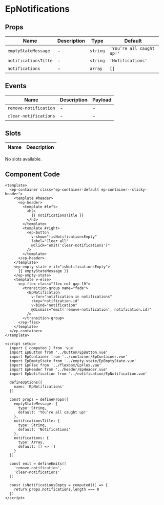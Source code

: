 # EpNotifications



## Props
| Name | Description | Type | Default |
|------|-------------|------|---------|
| `emptyStateMessage` | - | `string` | `'You’re all caught up!'` |
| `notificationsTitle` | - | `string` | `'Notifications'` |
| `notifications` | - | `array` | `[]` |

## Events
| Name    | Description                 | Payload    |
|---------|-----------------------------|------------|
| `remove-notification` | - | - |
| `clear-notifications` | - | - |

## Slots
| Name | Description |
|------|-------------|
No slots available.

## Component Code

```vue
<template>
  <ep-container class="ep-container-default ep-container--sticky-header">
    <template #header>
      <ep-header>
        <template #left>
          <h2>
            {{ notificationsTitle }}
          </h2>
        </template>
        <template #right>
          <ep-button
            v-show="!isNotificationsEmpty"
            label="Clear all"
            @click="emit('clear-notifications')"
          />
        </template>
      </ep-header>
    </template>
    <ep-empty-state v-if="isNotificationsEmpty">
      {{ emptyStateMessage }}
    </ep-empty-state>
    <template v-else>
      <ep-flex class="flex-col gap-10">
        <transition-group name="fade">
          <EpNotification
            v-for="notification in notifications"
            :key="notification.id"
            v-bind="notification"
            @dismiss="emit('remove-notification', notification.id)"
          />
        </transition-group>
      </ep-flex>
    </template>
  </ep-container>
</template>

<script setup>
  import { computed } from 'vue'
  import EpButton from '../button/EpButton.vue'
  import EpContainer from '../container/EpContainer.vue'
  import EpEmptyState from '../empty-state/EpEmptyState.vue'
  import EpFlex from '../flexbox/EpFlex.vue'
  import EpHeader from '../header/EpHeader.vue'
  import EpNotification from '../notification/EpNotification.vue'

  defineOptions({
    name: 'EpNotifications'
  })

  const props = defineProps({
    emptyStateMessage: {
      type: String,
      default: 'You’re all caught up!'
    },
    notificationsTitle: {
      type: String,
      default: 'Notifications'
    },
    notifications: {
      type: Array,
      default: () => []
    }
  })

  const emit = defineEmits([
    'remove-notification',
    'clear-notifications'
  ])

  const isNotificationsEmpty = computed(() => {
    return props.notifications.length === 0
  })
</script>

```